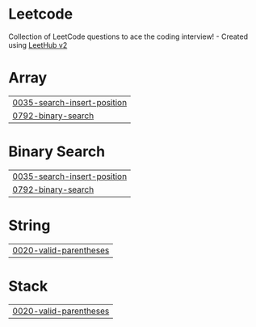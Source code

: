 # Leetcode
Collection of LeetCode questions to ace the coding interview! - Created using [LeetHub v2](https://github.com/arunbhardwaj/LeetHub-2.0)


# Array
|  |
| ------- |
| [0035-search-insert-position](https://github.com/Arunchand0203/Leetcode/tree/master/0035-search-insert-position) |
| [0792-binary-search](https://github.com/Arunchand0203/Leetcode/tree/master/0792-binary-search) |
# Binary Search
|  |
| ------- |
| [0035-search-insert-position](https://github.com/Arunchand0203/Leetcode/tree/master/0035-search-insert-position) |
| [0792-binary-search](https://github.com/Arunchand0203/Leetcode/tree/master/0792-binary-search) |
# String
|  |
| ------- |
| [0020-valid-parentheses](https://github.com/Arunchand0203/Leetcode/tree/master/0020-valid-parentheses) |
# Stack
|  |
| ------- |
| [0020-valid-parentheses](https://github.com/Arunchand0203/Leetcode/tree/master/0020-valid-parentheses) |